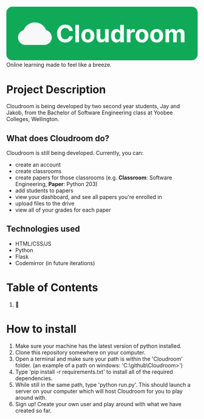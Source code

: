 ![Cloudroom Logo](Cloudroom_Logo.png)  
Online learning made to feel like a breeze.

# Project Description
Cloudroom is being developed by two second year students, Jay and Jakob, from the Bachelor of Software Engineering class at Yoobee Colleges, Wellington.  
## What does Cloudroom do?
Cloudroom is still being developed. Currently, you can:
- create an account
- create classrooms
- create papers for those classrooms (e.g. __Classroom__: Software Engineering, __Paper__: Python 203)
- add students to papers
- view your dashboard, and see all papers you're enrolled in
- upload files to the drive
- view all of your grades for each paper
## Technologies used
- HTML/CSS/JS
- Python
- Flask
- Codemirror (in future iterations)

# Table of Contents
1. 👾

# How to install
1. Make sure your machine has the latest version of python installed.  
2. Clone this repository somewhere on your computer.
3. Open a terminal and make sure your path is within the 'Cloudroom' folder. (an example of a path on windows: 'C:\\github\\Cloudroom>')
4. Type 'pip install -r requirements.txt' to install all of the required dependencies.
5. While still in the same path, type 'python run.py'. This should launch a server on your computer which will host Cloudroom for you to play around with.
6. Sign up! Create your own user and play around with what we have created so far.